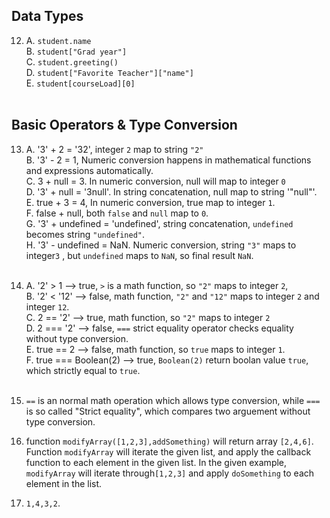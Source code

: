 ## Data Types ##
12. A. `student.name`  <br>B. `student["Grad year"]`<br>C. `student.greeting()`<br>D. `student["Favorite Teacher"]["name"]` <br>E. `student[courseLoad][0]`<br><br>
## Basic Operators & Type Conversion ##
13.  
     A. '3' + 2 = '32', integer `2` map to string `"2"`<br>
     B. '3' - 2 = 1, Numeric conversion happens in mathematical functions and expressions automatically.<br>
     C. 3 + null = 3. In numeric conversion, null will map to integer `0`<br>
     D. '3' + null = '3null'. In string concatenation, null map to string '"null"'.<br>
     E. true + 3 = 4, In numeric conversion, true map to integer `1`.<br>
     F. false + null, both `false` and `null` map to `0`.<br>
     G. '3' + undefined = 'undefined', string concatenation, `undefined` becomes string `"undefined"`.<br>
     H. '3' - undefined = NaN. Numeric conversion, string `"3"` maps to integer`3` , but `undefined` maps to `NaN`, so final result `NaN`.<br><br>
14.
     A. '2' > 1 --> true, `>` is a math function, so `"2"` maps to integer `2`, <br>
     B. '2' < '12' --> false, math function, `"2"` and `"12"` maps to integer `2` and integer `12`.<br>
     C. 2 == '2' --> true, math function, so `"2"` maps to integer `2`<br>
     D. 2 === '2' --> false, `===` strict equality operator checks equality without type conversion. <br>
     E. true == 2 --> false, math function, so `true` maps to integer `1`.<br>
     F. true === Boolean(2) --> true, `Boolean(2)` return boolan value `true`, which strictly equal to `true`.<br><br>

15. `==` is an normal math operation which allows type conversion, while `===` is so called "Strict equality", which compares two arguement without type conversion. 
17. function `modifyArray([1,2,3],addSomething)` will return array `[2,4,6]`. Function `modifyArray` will iterate the given list, and apply the callback function to each element in the given list. In the given example, `modifyArray` will iterate through`[1,2,3]` and apply `doSomething` to each element in the list.
19. `1,4,3,2`. 

    
